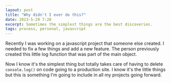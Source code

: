 ```yaml
---
layout: post
title: "Why didn't I ever do this?"
date: 2013-5-29 7:20
excerpt: Sometimes the simplest things are the best discoveries.
tags: process, personal, javascript
---
```


Recently I was working on a javascript project that someone else created. I needed to fix a few things and add a new feature. The person previously created this little log function that was part of the main object.

<script src="https://gist.github.com/ckollars/5665348.js"></script>

Now I know it's the simplest thing but totally takes care of having to delete <code>console.log()</code> on code going to a production site. I know it's the little things but this is something I'm going to include in all my projects going forward.
